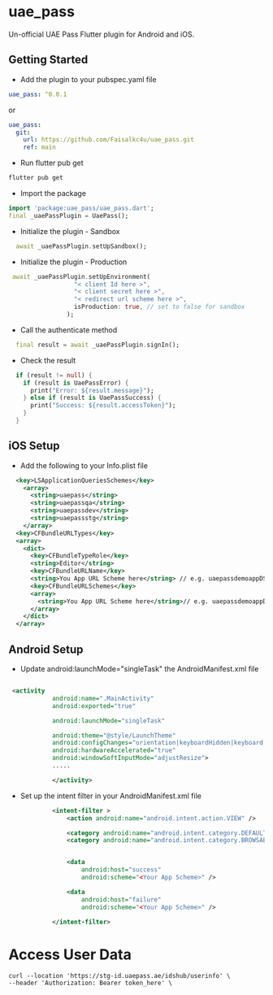 # uae_pass

Un-official UAE Pass Flutter plugin for Android and iOS.

## Getting Started

- Add the plugin to your pubspec.yaml file

```yaml
uae_pass: ^0.0.1
```

or

```yaml
uae_pass:
  git:
    url: https://github.com/Faisalkc4u/uae_pass.git
    ref: main
```

- Run flutter pub get

```bash
flutter pub get
```

- Import the package

```dart
import 'package:uae_pass/uae_pass.dart';
final _uaePassPlugin = UaePass();


```

- Initialize the plugin - Sandbox

```dart
  await _uaePassPlugin.setUpSandbox();
```

- Initialize the plugin - Production

```dart
 await _uaePassPlugin.setUpEnvironment(
                  "< client Id here >",
                  "< client secret here >",
                  "< redirect url scheme here >",
                  isProduction: true, // set to false for sandbox
                );
```

- Call the authenticate method

```dart
  final result = await _uaePassPlugin.signIn();
```

- Check the result

```dart
  if (result != null) {
    if (result is UaePassError) {
      print("Error: ${result.message}");
    } else if (result is UaePassSuccess) {
      print("Success: ${result.accessToken}");
    }
  }
```

## iOS Setup

- Add the following to your Info.plist file

```xml
  <key>LSApplicationQueriesSchemes</key>
    <array>
      <string>uaepass</string>
      <string>uaepassqa</string>
      <string>uaepassdev</string>
      <string>uaepassstg</string>
    </array>
  <key>CFBundleURLTypes</key>
  <array>
    <dict>
      <key>CFBundleTypeRole</key>
      <string>Editor</string>
      <key>CFBundleURLName</key>
      <string>You App URL Scheme here</string> // e.g. uaepassdemoappDS (use for Sandbox )
      <key>CFBundleURLSchemes</key>
      <array>
        <string>You App URL Scheme here</string>// e.g. uaepassdemoappDS (same as above)
      </array>
    </dict>
  </array>
```

## Android Setup

- Update android:launchMode="singleTask" the AndroidManifest.xml file

```xml

 <activity
            android:name=".MainActivity"
            android:exported="true"

            android:launchMode="singleTask"

            android:theme="@style/LaunchTheme"
            android:configChanges="orientation|keyboardHidden|keyboard|screenSize|smallestScreenSize|locale|layoutDirection|fontScale|screenLayout|density|uiMode"
            android:hardwareAccelerated="true"
            android:windowSoftInputMode="adjustResize">
            .....

            </activity>

```

- Set up the intent filter in your AndroidManifest.xml file

```xml
            <intent-filter >
                <action android:name="android.intent.action.VIEW" />

                <category android:name="android.intent.category.DEFAULT" />
                <category android:name="android.intent.category.BROWSABLE" />


                <data
                    android:host="success"
                    android:scheme="<Your App Scheme>" />

                <data
                    android:host="failure"
                    android:scheme="<Your App Scheme>" />

            </intent-filter>

```

# Access User Data

```curl
curl --location 'https://stg-id.uaepass.ae/idshub/userinfo' \
--header 'Authorization: Bearer token_here' \
```
